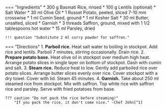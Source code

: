 === "Ingredients"
    * 300 g Basmati Rice, rinsed
    * 100 g Lentils (optional)
    * Salt Water
    * 30 ml Olive Oil
    * 1 Russet Potato, peeled, sliced 7-10 mm crosswise
    * 1 ml Cumin Seed, ground
    * 1 ml Kosher Salt
    * 30 ml Butter, unsalted, sliced
    * Garnish
        * 3 threads Saffron, ground, mixed with 1 1/2 tablespoons hot water
        * 15 ml Parsley, dried

    !!! question "Substitute 2 ml curry powder for saffron."

=== "Directions"
    1. **Parboil rice.** Heat salt water to boiling in stockpot. Add rice and lentils. Parboil 7 minutes, stirring occasionally. Drain rice.
    2. **Prepare potato base.** Heat olive oil in stockpot over medium high heat. Arrange potato slices in single layer on bottom of stockpot. Dash with cumin and salt.
    3. **Steam rice.** Reduce heat to low. Gently add parboiled rice over potato slices. Arrange butter slices evenly over rice. Cover stockpot with a dry towel. Cover with lid. Steam 45 minutes.
    4. **Garnish.** Take about 250 ml steamed rice from stockpot. Mix with saffron. Top white rice with saffron rice and parsley. Serve with fried potatoes from base.

    ??? caution "Do not pack the rice before steaming!"
        "If you pack the rice, it don't come nice." -Chef John[^1]

[^1]:
    Mitzewich, John. ["Persian Rice – Sorry, Measuring Cups."](https://foodwishes.blogspot.com/2014/12/persian-rice-sorry-measuring-cups.html) *Food Wishes.* 3 January 2014. Accessed October 2020.
